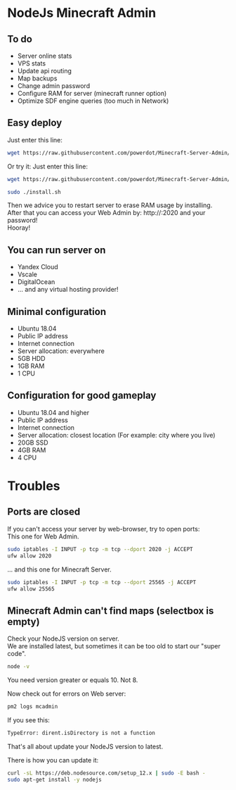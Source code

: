 # NodeJs Minecraft Admin

## To do
* Server online stats
* VPS stats
* Update api routing
* Map backups
* Change admin password
* Configure RAM for server (minecraft runner option)
* Optimize SDF engine queries (too much in Network)

## Easy deploy
Just enter this line:
```bash
wget https://raw.githubusercontent.com/powerdot/Minecraft-Server-Admin/master/install.sh && chmod +x install.sh && ./install.sh
```

Or try it:
Just enter this line:
```bash
wget https://raw.githubusercontent.com/powerdot/Minecraft-Server-Admin/master/install.sh && chmod +x install.sh
```
```bash
sudo ./install.sh
```

Then we advice you to restart server to erase RAM usage by installing.  
After that you can access your Web Admin by: http://<youripaddress>:2020 and your password!  
Hooray!

## You can run server on
* Yandex Cloud
* Vscale
* DigitalOcean
* ... and any virtual hosting provider!

## Minimal configuration
* Ubuntu 18.04
* Public IP address
* Internet connection
* Server allocation: everywhere
* 5GB HDD
* 1GB RAM
* 1 CPU

## Configuration for good gameplay
* Ubuntu 18.04 and higher
* Public IP address
* Internet connection
* Server allocation: closest location (For example: city where you live)
* 20GB SSD
* 4GB RAM
* 4 CPU

# Troubles

## Ports are closed
If you can't access your server by web-browser, try to open ports:  
This one for Web Admin.
```bash
sudo iptables -I INPUT -p tcp -m tcp --dport 2020 -j ACCEPT
ufw allow 2020
```
... and this one for Minecraft Server.
```bash
sudo iptables -I INPUT -p tcp -m tcp --dport 25565 -j ACCEPT
ufw allow 25565
```

## Minecraft Admin can't find maps (selectbox is empty)
Check your NodeJS version on server.  
We are installed latest, but sometimes it can be too old to start our "super code".  
```bash
node -v
```
You need version greater or equals 10. Not 8.

Now check out for errors on Web server:
```bash
pm2 logs mcadmin
```
If you see this:
```bash
TypeError: dirent.isDirectory is not a function
```
That's all about update your NodeJS version to latest.  

There is how you can update it:
```bash
curl -sL https://deb.nodesource.com/setup_12.x | sudo -E bash -
sudo apt-get install -y nodejs
```